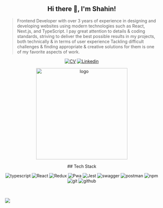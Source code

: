 <div align="center" >

## Hi there 👋, I'm Shahin!

</div>

> Frontend Developer with over 3 years of experience in designing and developing websites using modern technologies such as React, Next.js, and TypeScript. I pay great attention to details & coding standards, striving to deliver the best possible results in my projects, both technically & in terms of user experience
Tackling difficult challenges & finding appropriate & creative solutions for them is one of my favorite aspects of work.

<div align="center">

<a href="https://shahin.liara.run/">![CV](https://img.shields.io/static/v1?logo=bookstack&message=CV&label=&color=ff0000&logoColor=fff&style=flat-square)</a>
<a href="https://www.linkedin.com/in/shahinmg85/">![Linkedin](https://img.shields.io/badge/-LinkedIn-black.svg?style=flat-square&logo=linkedin&color=ff0000&logoColor=fff)</a>

</div>
 
 <p align="center"> 
   <img width="300px" src="https://s8.uupload.ir/files/1111-removebg-preview_a260.png" alt="logo"/>
</p> 

 
 <div align="center">
## Tech Stack

![typescript](https://img.shields.io/static/v1?logo=typescript&label=&message=Typescript&color=2D333B&logoWidth=20&logoColor=EEE&style=flat-square)
![React](https://img.shields.io/static/v1?logo=react&label=&message=React&color=2D333B&logoWidth=20&logoColor=EEE&style=flat-square) 
![Redux](https://img.shields.io/static/v1?logo=redux&label=&message=Redux&color=2D333B&logoWidth=20&logoColor=EEE&style=flat-square) 
![Pwa](https://img.shields.io/static/v1?logo=pwa&label=&message=Pwa&color=2D333B&logoWidth=20&logoColor=EEE&style=flat-square) 
![Jest](https://img.shields.io/static/v1?logo=jest&label=&message=Jest&color=2D333B&logoWidth=20&logoColor=EEE&style=flat-square) 
![swagger](https://img.shields.io/static/v1?logo=swagger&label=&message=swagger&color=2D333B&logoWidth=20&logoColor=EEE&style=flat-square)
![postman](https://img.shields.io/static/v1?logo=postman&label=&message=Postman&color=2D333B&logoWidth=20&logoColor=EEE&style=flat-square)
![npm](https://img.shields.io/static/v1?logo=npm&label=&message=npm&color=2D333B&logoWidth=20&logoColor=EEE&style=flat-square) 
![git](https://img.shields.io/static/v1?logo=git&label=&message=git&color=2D333B&logoWidth=20&logoColor=EEE&style=flat-square)
![github](https://img.shields.io/static/v1?logo=github&label=&message=Github&color=2D333B&logoWidth=20&logoColor=EEE&style=flat-square) 
 
</div>
</div>
<br />
<br />

<div> 
    <img  src='https://github.com/saadeghi/saadeghi/blob/master/dino.gif?raw=true' />
</div>

 
 

